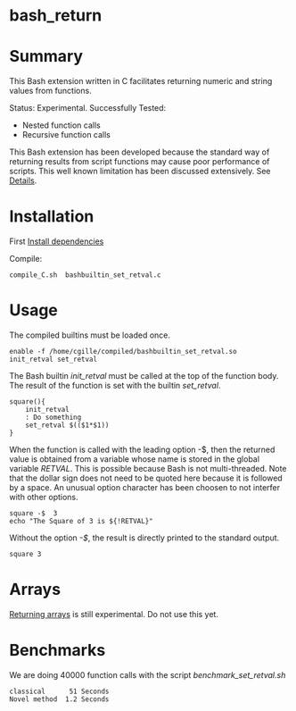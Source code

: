 # bash_return

# Summary

This  Bash extension written in C facilitates returning numeric and string values from functions.

Status: Experimental. Successfully Tested:

 - Nested function calls
 - Recursive function calls



This Bash extension has been developed because the standard way of returning results from script functions may  cause poor performance of scripts.
This well known limitation has been discussed extensively. See  [Details](./motivation.md).

# Installation

First [Install dependencies](./INSTALL_DEPENDENCIES.md)

Compile:

    compile_C.sh  bashbuiltin_set_retval.c

# Usage

The compiled builtins must be loaded once.

    enable -f /home/cgille/compiled/bashbuiltin_set_retval.so   init_retval set_retval

The Bash builtin *init_retval* must be called at the top of the function body.
The result of the function is set  with the builtin *set_retval*.

    square(){
        init_retval
        : Do something
        set_retval $(($1*$1))
    }

When the function is called with the leading option -$, then the returned value is obtained from a
variable whose name is stored in the global variable *RETVAL*.  This is possible because Bash is not
multi-threaded. Note that the dollar sign does not need to be quoted here because it is followed by
a space. An unusual option character has been choosen to not interfer with other options.

    square -$  3
    echo "The Square of 3 is ${!RETVAL}"

Without the option *-$*, the result is directly printed to the standard output.

    square 3


# Arrays

[Returning arrays](./arrays.md) is still experimental. Do not use this yet.


# Benchmarks

We are doing 40000 function calls with the script *benchmark_set_retval.sh*

    classical      51 Seconds
    Novel method  1.2 Seconds
